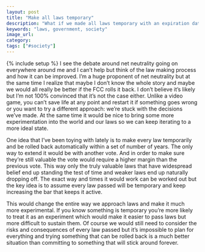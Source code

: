 ```yaml
---
layout: post
title: "Make all laws temporary"
description: "What if we made all laws temporary with an expiration date? Then only the most valuable of laws would stick around and we would have a much more experimentation-friendly culture."
keywords: "laws, government, society"
image_url:
category:
tags: ["#society"]
---
```

{% include setup %}
I see the debate around net neutrality going on everywhere around me and I can’t help but think of the law making process and how it can be improved. I’m a huge proponent of net neutrality but at the same time I realize that maybe I don’t know the whole story and maybe we would all really be better if the FCC rolls it back. I don’t believe it’s likely but I’m not 100% convinced that it’s not the case either. Unlike a video game, you can’t save life at any point and restart it if something goes wrong or you want to try a different approach: we’re stuck with the decisions we’ve made. At the same time it would be nice to bring some more experimentation into the world and our laws so we can keep iterating to a more ideal state.

One idea that I’ve been toying with lately is to make every law temporarily and be rolled back automatically within a set of number of years. The only way to extend it would be with another vote. And in order to make sure they’re still valuable the vote would require a higher margin than the previous vote. This way only the truly valuable laws that have widespread belief end up standing the test of time and weaker laws end up naturally dropping off. The exact way and times it would work can be worked out but the key idea is to assume every law passed will be temporary and keep increasing the bar that keeps it active.

This would change the entire way we approach laws and make it much more experimental. If you know something is temporary you’re more likely to treat it as an experiment which would make it easier to pass laws but more difficult to sustain them. Of course we would still need to consider the risks and consequences of every law passed but it’s impossible to plan for everything and trying something that can be rolled back is a much better situation than committing to something that will stick around forever.
